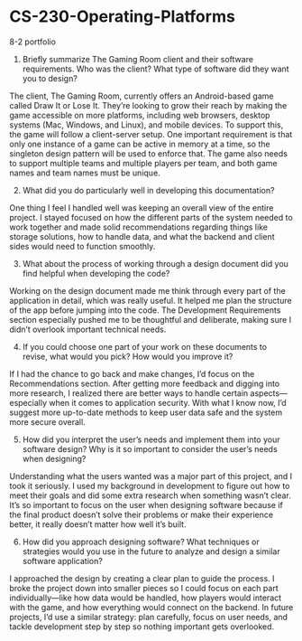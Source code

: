 # CS-230-Operating-Platforms

8-2 portfolio

1. Briefly summarize The Gaming Room client and their software requirements. Who was the client? What type of software did they want you to design?

The client, The Gaming Room, currently offers an Android-based game called Draw It or Lose It. They’re looking to grow their reach by making the game accessible on more platforms, including web browsers, desktop systems (Mac, Windows, and Linux), and mobile devices. To support this, the game will follow a client-server setup. One important requirement is that only one instance of a game can be active in memory at a time, so the singleton design pattern will be used to enforce that. The game also needs to support multiple teams and multiple players per team, and both game names and team names must be unique.

2. What did you do particularly well in developing this documentation?

One thing I feel I handled well was keeping an overall view of the entire project. I stayed focused on how the different parts of the system needed to work together and made solid recommendations regarding things like storage solutions, how to handle data, and what the backend and client sides would need to function smoothly.

3. What about the process of working through a design document did you find helpful when developing the code?

Working on the design document made me think through every part of the application in detail, which was really useful. It helped me plan the structure of the app before jumping into the code. The Development Requirements section especially pushed me to be thoughtful and deliberate, making sure I didn’t overlook important technical needs.

4. If you could choose one part of your work on these documents to revise, what would you pick? How would you improve it?

If I had the chance to go back and make changes, I’d focus on the Recommendations section. After getting more feedback and digging into more research, I realized there are better ways to handle certain aspects—especially when it comes to application security. With what I know now, I’d suggest more up-to-date methods to keep user data safe and the system more secure overall.

5. How did you interpret the user’s needs and implement them into your software design? Why is it so important to consider the user’s needs when designing?

Understanding what the users wanted was a major part of this project, and I took it seriously. I used my background in development to figure out how to meet their goals and did some extra research when something wasn’t clear. It’s so important to focus on the user when designing software because if the final product doesn’t solve their problems or make their experience better, it really doesn’t matter how well it’s built.

6. How did you approach designing software? What techniques or strategies would you use in the future to analyze and design a similar software application?

I approached the design by creating a clear plan to guide the process. I broke the project down into smaller pieces so I could focus on each part individually—like how data would be handled, how players would interact with the game, and how everything would connect on the backend. In future projects, I’d use a similar strategy: plan carefully, focus on user needs, and tackle development step by step so nothing important gets overlooked.
